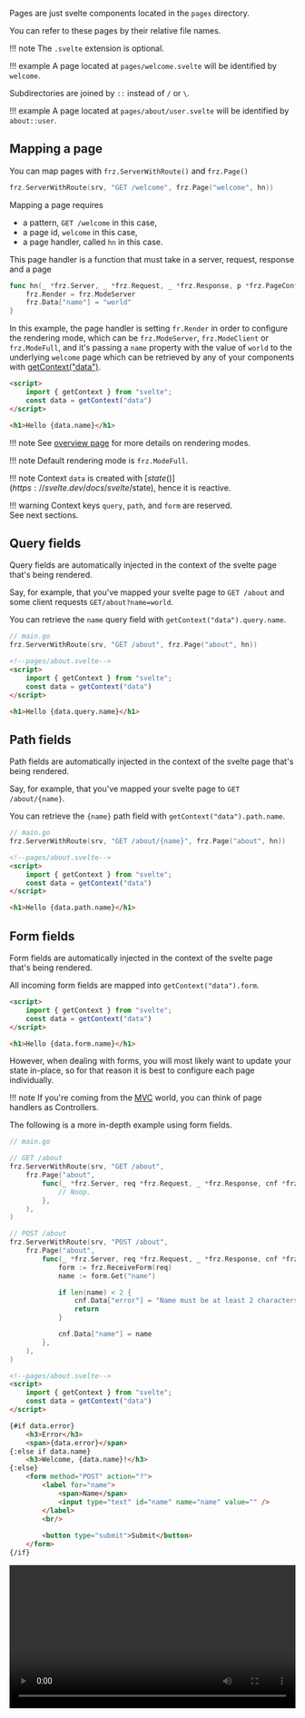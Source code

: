 Pages are just svelte components located in the `pages` directory.

You can refer to these pages by their relative file names.

!!! note
	The `.svelte` extension is optional.

!!! example
	A page located at `pages/welcome.svelte` will be identified by `welcome`.

Subdirectories are joined by `::` instead of `/` or `\`.

!!! example
	A page located at `pages/about/user.svelte` will be identified by `about::user`.


## Mapping a page

You can map pages with `frz.ServerWithRoute()` and `frz.Page()`

```go
frz.ServerWithRoute(srv, "GET /welcome", frz.Page("welcome", hn))
```

Mapping a page requires 

- a pattern, `GET /welcome` in this case, 
- a page id, `welcome` in this case,
- a page handler, called `hn` in this case.

This page handler is a function that must take in a server, request, response and a page

```go
func hn(_ *frz.Server, _ *frz.Request, _ *frz.Response, p *frz.PageConfiguration) {
	frz.Render = frz.ModeServer
	frz.Data["name"] = "world"
}
```

In this example, the page handler is setting `fr.Render` 
in order to configure the rendering mode, 
which can be `frz.ModeServer`, `frz.ModeClient` or `frz.ModeFull`,
and it's passing a `name` property with the value of `world` to the 
underlying `welcome` page which can be retrieved 
by any of your components with [getContext("data")](https://svelte.dev/docs/svelte/svelte#getContext).


```html
<script>
    import { getContext } from "svelte";
    const data = getContext("data")
</script>

<h1>Hello {data.name}</h1>
```

!!! note
	See [overview page](./overview.md) for more details on rendering modes.

!!! note
	Default rendering mode is `frz.ModeFull`.

!!! note
	Context `data` is created with [$state()](https://svelte.dev/docs/svelte/$state), hence it is reactive.

!!! warning
	Context keys `query`, `path`, and `form` are reserved.<br/>
	See next sections.

## Query fields

Query fields are automatically injected in the context of the svelte page that's being rendered.

Say, for example, that you've mapped your svelte page to `GET /about` and some client requests `GET/about?name=world`.

You can retrieve the `name` query field with `getContext("data").query.name`.

```go
// main.go
frz.ServerWithRoute(srv, "GET /about", frz.Page("about", hn))
```

```html
<!--pages/about.svelte-->
<script>
    import { getContext } from "svelte";
    const data = getContext("data")
</script>

<h1>Hello {data.query.name}</h1>
```


## Path fields

Path fields are automatically injected in the context of the svelte page that's being rendered.

Say, for example, that you've mapped your svelte page to `GET /about/{name}`.

You can retrieve the `{name}` path field with `getContext("data").path.name`.

```go
// main.go
frz.ServerWithRoute(srv, "GET /about/{name}", frz.Page("about", hn))
```

```html
<!--pages/about.svelte-->
<script>
    import { getContext } from "svelte";
    const data = getContext("data")
</script>

<h1>Hello {data.path.name}</h1>
```

## Form fields

Form fields are automatically injected in the context of the svelte page that's being rendered.

All incoming form fields are mapped into `getContext("data").form`.

```html
<script>
    import { getContext } from "svelte";
    const data = getContext("data")
</script>

<h1>Hello {data.form.name}</h1>
```

However, when dealing with forms, you will most likely want to update your state in-place, 
so for that reason it is best to configure each page individually.

!!! note
	If you're coming from the [MVC](https://en.wikipedia.org/wiki/Model%E2%80%93view%E2%80%93controller) world, 
	you can think of page handlers as Controllers.

The following is a more in-depth example using form fields.

```go
// main.go

// GET /about
frz.ServerWithRoute(srv, "GET /about", 
	frz.Page("about",
		func(_ *frz.Server, req *frz.Request, _ *frz.Response, cnf *frz.PageConfiguration) {
			// Noop.
		},
	),
)

// POST /about
frz.ServerWithRoute(srv, "POST /about", 
	frz.Page("about", 
		func(_ *frz.Server, req *frz.Request, _ *frz.Response, cnf *frz.PageConfiguration) {
			form := frz.ReceiveForm(req)
			name := form.Get("name")

			if len(name) < 2 {
				cnf.Data["error"] = "Name must be at least 2 characters long."
				return
			}

			cnf.Data["name"] = name
		},
	),
)
```

```html
<!--pages/about.svelte-->
<script>
    import { getContext } from "svelte";
    const data = getContext("data")
</script>

{#if data.error}
	<h3>Error</h3>
	<span>{data.error}</span>
{:else if data.name}
	<h3>Welcome, {data.name}!</h3>
{:else}
	<form method="POST" action="?">
		<label for="name">
			<span>Name</span>
			<input type="text" id="name" name="name" value="" />
		</label>
		<br/>
		
		<button type="submit">Submit</button>
	</form>
{/if}
```

<video controls width="100%">
  <source src="https://github.com/razshare/frizzante-docs/raw/refs/heads/main/docs/Video_2025-01-25_20-59-54.mp4" type="video/mp4" />
</video>